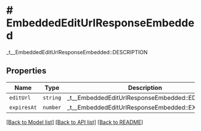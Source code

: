 # # EmbeddedEditUrlResponseEmbedded

_t__EmbeddedEditUrlResponseEmbedded::DESCRIPTION

## Properties

Name | Type | Description | Notes
------------ | ------------- | ------------- | -------------
| `editUrl` | ```string``` |  _t__EmbeddedEditUrlResponseEmbedded::EDIT_URL  |  |
| `expiresAt` | ```number``` |  _t__EmbeddedEditUrlResponseEmbedded::EXPIRES_AT  |  |

[[Back to Model list]](../../README.md#models) [[Back to API list]](../../README.md#endpoints) [[Back to README]](../../README.md)
